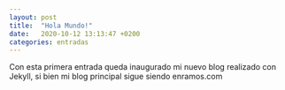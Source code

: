 ```yaml
---
layout: post
title:  "Hola Mundo!"
date:   2020-10-12 13:13:47 +0200
categories: entradas
---
```


Con esta primera entrada queda inaugurado mi nuevo blog realizado con Jekyll, si bien mi blog principal sigue siendo enramos.com
